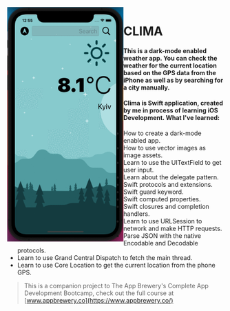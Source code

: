 
<img align="left" src="../Clima/Clima.gif" width="270"/>

#  CLIMA

#### This is a dark-mode enabled weather app. You can check the weather for the current location based on the GPS data from the iPhone as well as by searching for a city manually. 

#### Clima is Swift application, created by me in process of learning iOS Development. What I've learned:

* How to create a dark-mode enabled app.
* How to use vector images as image assets.
* Learn to use the UITextField to get user input. 
* Learn about the delegate pattern.
* Swift protocols and extensions. 
* Swift guard keyword. 
* Swift computed properties.
* Swift closures and completion handlers.
* Learn to use URLSession to network and make HTTP requests.
* Parse JSON with the native Encodable and Decodable protocols. 
* Learn to use Grand Central Dispatch to fetch the main thread.
* Learn to use Core Location to get the current location from the phone GPS. 


>This is a companion project to The App Brewery's Complete App Development Bootcamp, check out the full course at [www.appbrewery.co](https://www.appbrewery.co/)


